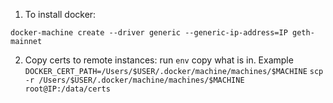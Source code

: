 1. To install docker:
```
docker-machine create --driver generic --generic-ip-address=IP geth-mainnet
```

2. Copy certs to remote instances:
run `env`
copy what is in. Example `DOCKER_CERT_PATH=/Users/$USER/.docker/machine/machines/$MACHINE`
`scp -r /Users/$USER/.docker/machine/machines/$MACHINE root@IP:/data/certs`